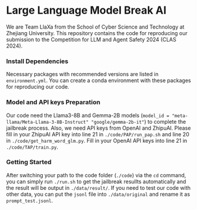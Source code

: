 # Large Language Model Break AI

We are Team LlaXa from the School of Cyber Science and Technology at Zhejiang University. This repository contains the code for reproducing our submission to the Competition for LLM and Agent Safety 2024 (CLAS 2024).

### Install Dependencies
Necessary packages with recommended versions are listed in `environment.yml`. You can create a conda environment with these packages for reproducing our code. 

### Model and API keys Preparation
Our code need the Llama3-8B and Gemma-2B models (`model_id = "meta-llama/Meta-Llama-3-8B-Instruct" "google/gemma-2b-it"`) to complete the jailbreak process. Also, we need API keys from OpenAI and ZhipuAI. Please fill in your ZhipuAI API key into line 21 in `./code/PAP/run_pap.sh` and line 20 in `./code/get_harm_word_glm.py`. Fill in your OpenAI API keys into line 21 in `./code/TAP/train.py`.

### Getting Started
After switching your path to the code folder (`./code`) via the `cd` command, you can simply run `./run.sh` to get the jailbreak resullts automatically and the result will be output in `./data/result/`. If you need to test our code with other data, you can put the `jsonl` file into `./data/original` and rename it as `prompt_test.jsonl`.
